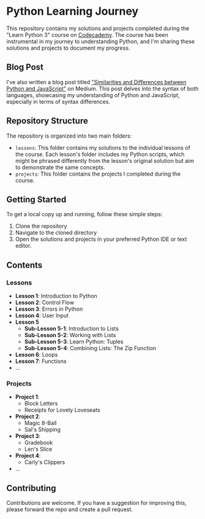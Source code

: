 # Python Learning Journey

This repository contains my solutions and projects completed during the "Learn Python 3" course on [Codecademy](https://www.codecademy.com/learn/learn-python-3). The course has been instrumental in my journey to understanding Python, and I'm sharing these solutions and projects to document my progress.

## Blog Post

I've also written a blog post titled ["Similarities and Differences between Python and JavaScript"](https://medium.com/@hnegash.n/similarities-and-differences-between-python-and-javascript-4051bd991991) on Medium. This post delves into the syntax of both languages, showcasing my understanding of Python and JavaScript, especially in terms of syntax differences.

## Repository Structure

The repository is organized into two main folders:

- `lessons`: This folder contains my solutions to the individual lessons of the course. Each lesson's folder includes my Python scripts, which might be phrased differently from the lesson's original solution but aim to demonstrate the same concepts.
- `projects`: This folder contains the projects I completed during the course.

## Getting Started

To get a local copy up and running, follow these simple steps:

1. Clone the repository
2. Navigate to the cloned directory
3. Open the solutions and projects in your preferred Python IDE or text editor.

## Contents

### Lessons

- **Lesson 1**: Introduction to Python
- **Lesson 2**: Control Flow
- **Lesson 3**: Errors in Python
- **Lesson 4**: User Input
- **Lesson 5**
  - **Sub-Lesson 5-1**: Introduction to Lists
  - **Sub-Lesson 5-2**: Working with Lists
  - **Sub-Lesson 5-3**: Learn Python: Tuples
  - **Sub-Lesson 5-4**: Combining Lists: The Zip Function
- **Lesson 6**: Loops
- **Lesson 7**: Functions
- ...

### Projects

- **Project 1**:
  - Block Letters
  - Receipts for Lovely Loveseats
- **Project 2**:
  - Magic 8-Ball
  - Sal's Shipping
- **Project 3**:
  - Gradebook
  - Len's Slice
- **Project 4**:
  - Carly's Clippers
- ...

## Contributing

Contributions are welcome. If you have a suggestion for improving this, please forward the repo and create a pull request.

